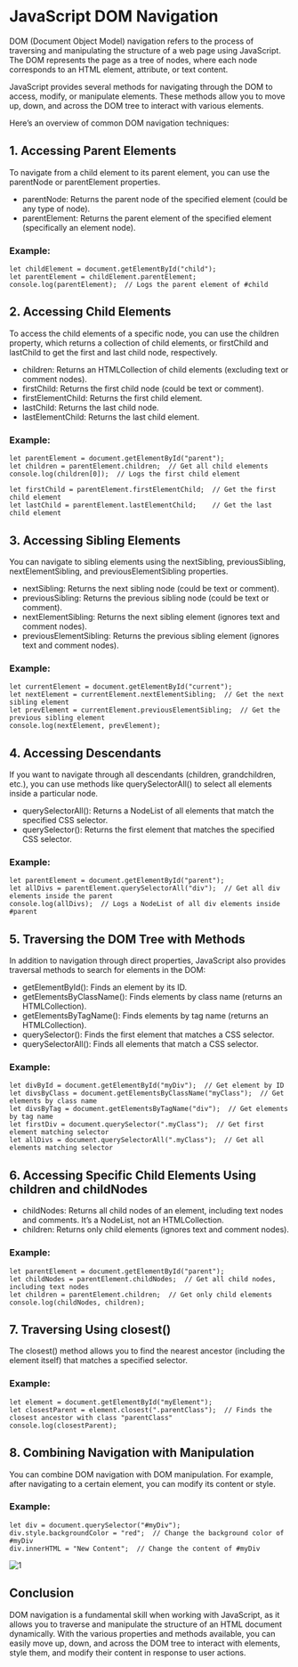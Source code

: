 # JavaScript DOM Navigation
DOM (Document Object Model) navigation refers to the process of traversing and manipulating the structure of a web page using JavaScript. The DOM represents the page as a tree of nodes, where each node corresponds to an HTML element, attribute, or text content.

JavaScript provides several methods for navigating through the DOM to access, modify, or manipulate elements. These methods allow you to move up, down, and across the DOM tree to interact with various elements.

Here’s an overview of common DOM navigation techniques:

## 1. Accessing Parent Elements
To navigate from a child element to its parent element, you can use the parentNode or parentElement properties.

 - parentNode: Returns the parent node of the specified element (could be any type of node).
 - parentElement: Returns the parent element of the specified element (specifically an element node).

### Example:
```
let childElement = document.getElementById("child");
let parentElement = childElement.parentElement;
console.log(parentElement);  // Logs the parent element of #child
```

## 2. Accessing Child Elements
To access the child elements of a specific node, you can use the children property, which returns a collection of child elements, or firstChild and lastChild to get the first and last child node, respectively.

 - children: Returns an HTMLCollection of child elements (excluding text or comment nodes).
 - firstChild: Returns the first child node (could be text or comment).
 - firstElementChild: Returns the first child element.
 - lastChild: Returns the last child node.
 - lastElementChild: Returns the last child element.
   
### Example:
```
let parentElement = document.getElementById("parent");
let children = parentElement.children;  // Get all child elements
console.log(children[0]);  // Logs the first child element

let firstChild = parentElement.firstElementChild;  // Get the first child element
let lastChild = parentElement.lastElementChild;    // Get the last child element
```

## 3. Accessing Sibling Elements
You can navigate to sibling elements using the nextSibling, previousSibling, nextElementSibling, and previousElementSibling properties.

 - nextSibling: Returns the next sibling node (could be text or comment).
 - previousSibling: Returns the previous sibling node (could be text or comment).
 - nextElementSibling: Returns the next sibling element (ignores text and comment nodes).
 - previousElementSibling: Returns the previous sibling element (ignores text and comment nodes).

### Example:
```
let currentElement = document.getElementById("current");
let nextElement = currentElement.nextElementSibling;  // Get the next sibling element
let prevElement = currentElement.previousElementSibling;  // Get the previous sibling element
console.log(nextElement, prevElement);
```

## 4. Accessing Descendants
If you want to navigate through all descendants (children, grandchildren, etc.), you can use methods like querySelectorAll() to select all elements inside a particular node.

 - querySelectorAll(): Returns a NodeList of all elements that match the specified CSS selector.
 - querySelector(): Returns the first element that matches the specified CSS selector.

### Example:
```
let parentElement = document.getElementById("parent");
let allDivs = parentElement.querySelectorAll("div");  // Get all div elements inside the parent
console.log(allDivs);  // Logs a NodeList of all div elements inside #parent
```

## 5. Traversing the DOM Tree with Methods
In addition to navigation through direct properties, JavaScript also provides traversal methods to search for elements in the DOM:

 - getElementById(): Finds an element by its ID.
 - getElementsByClassName(): Finds elements by class name (returns an HTMLCollection).
 - getElementsByTagName(): Finds elements by tag name (returns an HTMLCollection).
 - querySelector(): Finds the first element that matches a CSS selector.
 - querySelectorAll(): Finds all elements that match a CSS selector.
   
### Example:
```
let divById = document.getElementById("myDiv");  // Get element by ID
let divsByClass = document.getElementsByClassName("myClass");  // Get elements by class name
let divsByTag = document.getElementsByTagName("div");  // Get elements by tag name
let firstDiv = document.querySelector(".myClass");  // Get first element matching selector
let allDivs = document.querySelectorAll(".myClass");  // Get all elements matching selector
```

## 6. Accessing Specific Child Elements Using children and childNodes
 - childNodes: Returns all child nodes of an element, including text nodes and comments. It’s a NodeList, not an HTMLCollection.
 - children: Returns only child elements (ignores text and comment nodes).

### Example:
```
let parentElement = document.getElementById("parent");
let childNodes = parentElement.childNodes;  // Get all child nodes, including text nodes
let children = parentElement.children;  // Get only child elements
console.log(childNodes, children);
```

## 7. Traversing Using closest()
The closest() method allows you to find the nearest ancestor (including the element itself) that matches a specified selector.

### Example:
```
let element = document.getElementById("myElement");
let closestParent = element.closest(".parentClass");  // Finds the closest ancestor with class "parentClass"
console.log(closestParent);
```

## 8. Combining Navigation with Manipulation
You can combine DOM navigation with DOM manipulation. For example, after navigating to a certain element, you can modify its content or style.

### Example:
```
let div = document.querySelector("#myDiv");
div.style.backgroundColor = "red";  // Change the background color of #myDiv
div.innerHTML = "New Content";  // Change the content of #myDiv
```
![1](https://github.com/user-attachments/assets/97d80bf4-b5b2-4602-a2ef-b79ad167174f)

## Conclusion
DOM navigation is a fundamental skill when working with JavaScript, as it allows you to traverse and manipulate the structure of an HTML document dynamically. With the various properties and methods available, you can easily move up, down, and across the DOM tree to interact with elements, style them, and modify their content in response to user actions.
